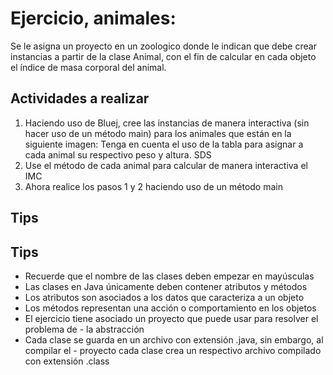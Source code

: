 # Ejercicio, animales:

Se le asigna un proyecto en un zoologico donde le indican que debe crear instancias a partir de la clase Animal, con el fin de calcular en cada objeto el índice de masa corporal del animal.

## Actividades a realizar

1. Haciendo uso de Bluej, cree las instancias de manera interactiva (sin hacer uso de un método main) para los animales que están en la siguiente imagen:
Tenga en cuenta el uso de la tabla para asignar a cada animal su respectivo peso y altura.
SDS
2.  Use el método de cada animal para calcular de manera interactiva el IMC
3. Ahora realice los pasos 1 y 2 haciendo uso de un método main

## Tips
## Tips
- Recuerde que el nombre de las clases deben empezar en mayúsculas
- Las clases en Java únicamente deben contener atributos y métodos
- Los atributos son asociados a los datos que caracteriza a un objeto
- Los métodos representan una acción o comportamiento en los objetos
- El ejercicio tiene asociado un proyecto que puede usar para resolver el problema de - la abstracción
- Cada clase se guarda en un archivo con extensión .java, sin embargo, al compilar el - proyecto cada clase crea un respectivo archivo compilado con extensión .class
